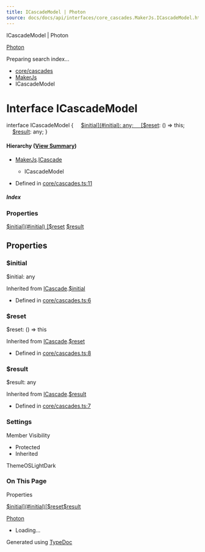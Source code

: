 ```yaml
---
title: ICascadeModel | Photon
source: docs/docs/api/interfaces/core_cascades.MakerJs.ICascadeModel.html
---
```


ICascadeModel | Photon

[Photon](../index.md)




Preparing search index...

* [core/cascades](../modules/core_cascades.md)
* [MakerJs](../modules/core_cascades.MakerJs.md)
* ICascadeModel

# Interface ICascadeModel

interface ICascadeModel {
    [$initial](#initial): any;
    [$reset](#reset): () => this;
    [$result](#result): any;
}

#### Hierarchy ([View Summary](../hierarchy.md#core/cascades.MakerJs.ICascadeModel))

* [MakerJs](../modules/core_cascades.MakerJs.md).[ICascade](core_cascades.MakerJs.ICascade.md)
  + ICascadeModel

* Defined in [core/cascades.ts:11](https://github.com/mwhite454/photon/blob/main/packages/photon/src/core/cascades.ts#L11)

##### Index

### Properties

[$initial](#initial)
[$reset](#reset)
[$result](#result)

## Properties

### $initial

$initial: any

Inherited from [ICascade](core_cascades.MakerJs.ICascade.md).[$initial](core_cascades.MakerJs.ICascade.md#initial)

* Defined in [core/cascades.ts:6](https://github.com/mwhite454/photon/blob/main/packages/photon/src/core/cascades.ts#L6)

### $reset

$reset: () => this

Inherited from [ICascade](core_cascades.MakerJs.ICascade.md).[$reset](core_cascades.MakerJs.ICascade.md#reset)

* Defined in [core/cascades.ts:8](https://github.com/mwhite454/photon/blob/main/packages/photon/src/core/cascades.ts#L8)

### $result

$result: any

Inherited from [ICascade](core_cascades.MakerJs.ICascade.md).[$result](core_cascades.MakerJs.ICascade.md#result)

* Defined in [core/cascades.ts:7](https://github.com/mwhite454/photon/blob/main/packages/photon/src/core/cascades.ts#L7)

### Settings

Member Visibility

* Protected
* Inherited

ThemeOSLightDark

### On This Page

Properties

[$initial](#initial)[$reset](#reset)[$result](#result)

[Photon](../index.md)

* Loading...

Generated using [TypeDoc](https://typedoc.org/)
